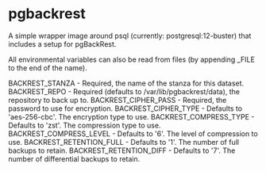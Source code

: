 # pgbackrest

A simple wrapper image around psql (currently: postgresql:12-buster) that includes a setup for pgBackRest.

All environmental variables can also be read from files (by appending _FILE to the end of the name).

BACKREST_STANZA - Required, the name of the stanza for this dataset.
BACKREST_REPO - Required (defaults to /var/lib/pgbackrest/data), the repository to back up to.
BACKREST_CIPHER_PASS - Required, the password to use for encryption.
BACKREST_CIPHER_TYPE - Defaults to 'aes-256-cbc'. The encryption type to use.
BACKREST_COMPRESS_TYPE - Defaults to 'zst'. The compression type to use.
BACKREST_COMPRESS_LEVEL - Defaults to '6'. The level of compression to use.
BACKREST_RETENTION_FULL - Defaults to '1'. The number of full backups to retain.
BACKREST_RETENTION_DIFF - Defaults to '7'. The number of differential backups to retain.